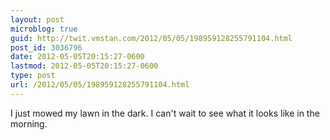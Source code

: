 ```yaml
---
layout: post
microblog: true
guid: http://twit.vmstan.com/2012/05/05/198959128255791104.html
post_id: 3036796
date: 2012-05-05T20:15:27-0600
lastmod: 2012-05-05T20:15:27-0600
type: post
url: /2012/05/05/198959128255791104.html
---
```

I just mowed my lawn in the dark. I can't wait to see what it looks like in the morning.
